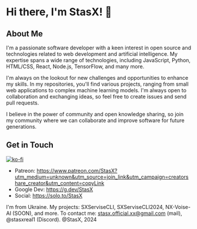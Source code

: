 # Hi there, I'm StasX! 👋

## About Me

I'm a passionate software developer with a keen interest in open source and technologies related to web development and artificial intelligence. My expertise spans a wide range of technologies, including JavaScript, Python, HTML/CSS, React, Node.js, TensorFlow, and many more.

I'm always on the lookout for new challenges and opportunities to enhance my skills. In my repositories, you'll find various projects, ranging from small web applications to complex machine learning models. I'm always open to collaboration and exchanging ideas, so feel free to create issues and send pull requests.

I believe in the power of community and open knowledge sharing, so join my community where we can collaborate and improve software for future generations.

## Get in Touch
[![ko-fi](https://ko-fi.com/img/githubbutton_sm.svg)](https://ko-fi.com/V7V711ZLQE)
- Patreon: https://www.patreon.com/StasX?utm_medium=unknown&utm_source=join_link&utm_campaign=creatorshare_creator&utm_content=copyLink
- Google Dev: https://g.dev/StasX
- Social: https://solo.to/StasX

I'm from Ukraine. 
My projects: SXServiseCLI, SXServiseCLI2024, NX-Voise-AI (SOON), and more.
To contact me: stasx.official.xx@gmail.com (mail), @stasxreal1 (Discord).
@StasX, 2024
